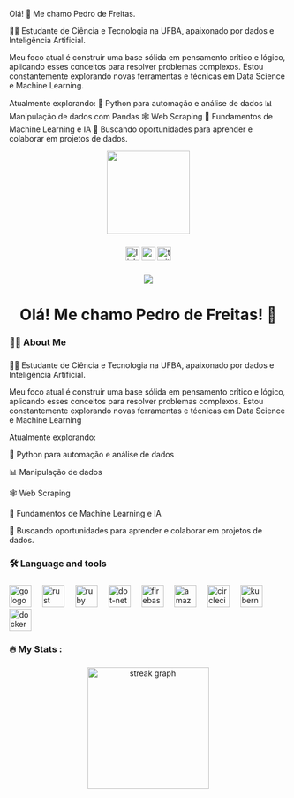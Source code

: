 Olá! 👋 Me chamo Pedro de Freitas.

👨‍💻 Estudante de Ciência e Tecnologia na UFBA, apaixonado por dados e Inteligência Artificial.

Meu foco atual é construir uma base sólida em pensamento crítico e lógico, aplicando esses conceitos para resolver problemas complexos. Estou constantemente explorando novas ferramentas e técnicas em Data Science e Machine Learning.

Atualmente explorando:
🐍 Python para automação e análise de dados
📊 Manipulação de dados com Pandas
🕸️ Web Scraping 
🤖 Fundamentos de Machine Learning e IA
🌱 Buscando oportunidades para aprender e colaborar em projetos de dados.


<div align="center">
  <img height="150" src="https://media.giphy.com/media/M9gbBd9nbDrOTu1Mqx/giphy.gif"  />
</div>

###

<div align="center">
  <img src="https://img.shields.io/static/v1?message=LinkedIn&logo=linkedin&label=&color=0077B5&logoColor=white&labelColor=&style=for-the-badge" height="25" alt="linkedin logo"  />
  <img src="https://img.shields.io/static/v1?message=Youtube&logo=youtube&label=&color=FF0000&logoColor=white&labelColor=&style=for-the-badge" height="25" alt="youtube logo"  />
  <img src="https://img.shields.io/static/v1?message=Twitter&logo=twitter&label=&color=1DA1F2&logoColor=white&labelColor=&style=for-the-badge" height="25" alt="twitter logo"  />
</div>

###

<div align="center">
  <img src="https://visitor-badge.laobi.icu/badge?page_id=maurodesouza.maurodesouza&"  />
</div>

###

<h1 align="center">Olá! Me chamo Pedro de Freitas! 👋</h1>

###

<h3 align="left">👩‍💻  About Me</h3>

###

<p align="left">👨‍💻 Estudante de Ciência e Tecnologia na UFBA, apaixonado por dados e Inteligência Artificial.

Meu foco atual é construir uma base sólida em pensamento crítico e lógico, aplicando esses conceitos para resolver problemas complexos. Estou constantemente explorando novas ferramentas e técnicas em Data Science e Machine Learning <p> Atualmente explorando: <p> 🐍 Python para automação e análise de dados <p> 📊 Manipulação de dados <p> 🕸️ Web Scraping <p> 🤖 Fundamentos de Machine Learning e IA <p> 🌱 Buscando oportunidades para aprender e colaborar em projetos de dados.


###

<h3 align="left">🛠 Language and tools</h3>

###

<div align="left">
  <img src="[http://ForTheBadge.com/images/badges/made-with-python.svg](https://img.shields.io/badge/Python-14354C?style=for-the-badge&logo=python&logoColor=white)" height="40" alt="go logo"  />
  <img width="12" />
  <img src="https://cdn.jsdelivr.net/gh/devicons/devicon/icons/rust/rust-original.svg" height="40" alt="rust logo"  />
  <img width="12" />
  <img src="https://cdn.jsdelivr.net/gh/devicons/devicon/icons/ruby/ruby-plain-wordmark.svg" height="40" alt="ruby logo"  />
  <img width="12" />
  <img src="https://cdn.jsdelivr.net/gh/devicons/devicon/icons/dot-net/dot-net-plain-wordmark.svg" height="40" alt="dot-net logo"  />
  <img width="12" />
  <img src="https://cdn.jsdelivr.net/gh/devicons/devicon/icons/firebase/firebase-plain-wordmark.svg" height="40" alt="firebase logo"  />
  <img width="12" />
  <img src="https://cdn.jsdelivr.net/gh/devicons/devicon/icons/amazonwebservices/amazonwebservices-line-wordmark.svg" height="40" alt="amazonwebservices logo"  />
  <img width="12" />
  <img src="https://cdn.jsdelivr.net/gh/devicons/devicon/icons/circleci/circleci-plain.svg" height="40" alt="circleci logo"  />
  <img width="12" />
  <img src="https://cdn.jsdelivr.net/gh/devicons/devicon/icons/kubernetes/kubernetes-plain.svg" height="40" alt="kubernetes logo"  />
  <img width="12" />
  <img src="https://cdn.jsdelivr.net/gh/devicons/devicon/icons/docker/docker-plain-wordmark.svg" height="40" alt="docker logo"  />
</div>

###

<h3 align="left">🔥   My Stats :</h3>

###

<div align="center">
  <img src="https://streak-stats.demolab.com?user=maurodesouza&locale=en&mode=daily&theme=dark&hide_border=false&border_radius=5&order=3" height="220" alt="streak graph"  />
</div>

###

